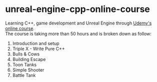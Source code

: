 # unreal-engine-cpp-online-course

Learning C++, game development and Unreal Engine through [Udemy's online course](https://www.udemy.com/course/unrealcourse).  
The course is taking more than 50 hours and is broken down as follow:  
1. Introduction and setup
2. Triple X - Write Pure C++
3. Bulls & Cows
4. Building Escape
5. Toon Tanks
6. Simple Shooter
7. Battle Tank
